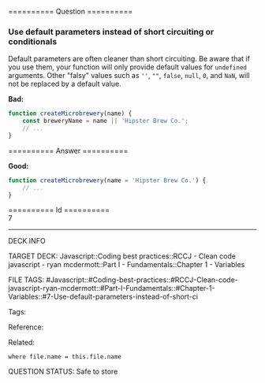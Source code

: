 ========== Question ==========  

### Use default parameters instead of short circuiting or conditionals

Default parameters are often cleaner than short circuiting. Be aware that if you use them, your function will only provide default values for `undefined` arguments. Other "falsy" values such as `''`, `""`, `false`, `null`, `0`, and `NaN`, will not be replaced by a default value.

**Bad:**

```javascript
function createMicrobrewery(name) {
    const breweryName = name || 'Hipster Brew Co.';
    // ...
}
```  

========== Answer ==========  

**Good:**

```javascript
function createMicrobrewery(name = 'Hipster Brew Co.') {
    // ...
}
```

========== Id ==========  
7

---

DECK INFO

TARGET DECK: Javascript::Coding best practices::RCCJ - Clean code javascript - ryan mcdermott::Part I - Fundamentals::Chapter 1 - Variables

FILE TAGS: #Javascript::#Coding-best-practices::#RCCJ-Clean-code-javascript-ryan-mcdermott::#Part-I-Fundamentals::#Chapter-1-Variables::#7-Use-default-parameters-instead-of-short-ci

Tags:

Reference:

Related:

```dataview
where file.name = this.file.name
```

QUESTION STATUS: Safe to store
